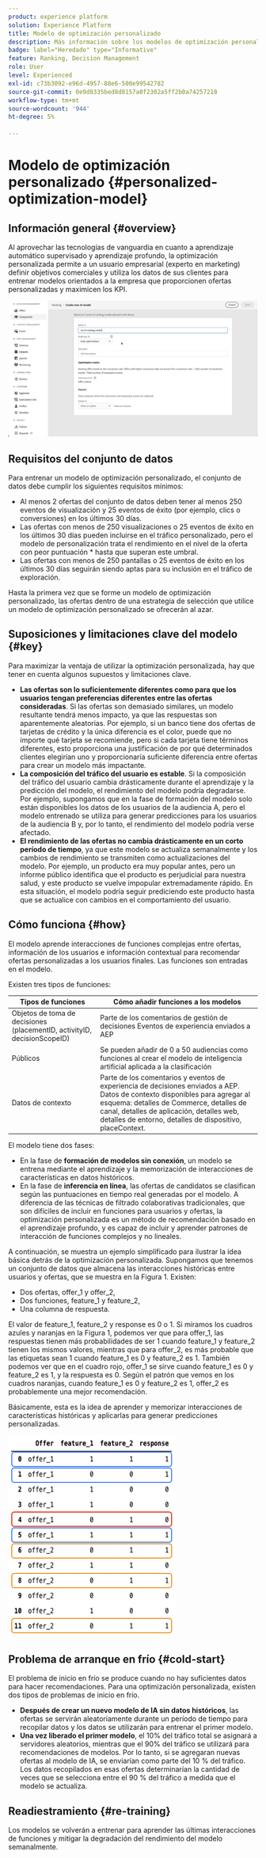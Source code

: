 ```yaml
---
product: experience platform
solution: Experience Platform
title: Modelo de optimización personalizado
description: Más información sobre los modelos de optimización personalizados
badge: label="Heredado" type="Informative"
feature: Ranking, Decision Management
role: User
level: Experienced
exl-id: c73b3092-e96d-4957-88e6-500e99542782
source-git-commit: 0e9d8335bed8d8157a0f2302a5ff2b0a74257218
workflow-type: tm+mt
source-wordcount: '944'
ht-degree: 5%

---
```


# Modelo de optimización personalizado {#personalized-optimization-model}

## Información general {#overview}

Al aprovechar las tecnologías de vanguardia en cuanto a aprendizaje automático supervisado y aprendizaje profundo, la optimización personalizada permite a un usuario empresarial (experto en marketing) definir objetivos comerciales y utiliza los datos de sus clientes para entrenar modelos orientados a la empresa que proporcionen ofertas personalizadas y maximicen los KPI.

![](../../rn/assets/do-not-localize/ai-ranking.gif)

## Requisitos del conjunto de datos

Para entrenar un modelo de optimización personalizado, el conjunto de datos debe cumplir los siguientes requisitos mínimos:

* Al menos 2 ofertas del conjunto de datos deben tener al menos 250 eventos de visualización y 25 eventos de éxito (por ejemplo, clics o conversiones) en los últimos 30 días.
* Las ofertas con menos de 250 visualizaciones o 25 eventos de éxito en los últimos 30 días pueden incluirse en el tráfico personalizado, pero el modelo de personalización trata el rendimiento en el nivel de la oferta con peor puntuación * hasta que superan este umbral.
* Las ofertas con menos de 250 pantallas o 25 eventos de éxito en los últimos 30 días seguirán siendo aptas para su inclusión en el tráfico de exploración.

Hasta la primera vez que se forme un modelo de optimización personalizado, las ofertas dentro de una estrategia de selección que utilice un modelo de optimización personalizado se ofrecerán al azar.

## Suposiciones y limitaciones clave del modelo {#key}

Para maximizar la ventaja de utilizar la optimización personalizada, hay que tener en cuenta algunos supuestos y limitaciones clave.

* **Las ofertas son lo suficientemente diferentes como para que los usuarios tengan preferencias diferentes entre las ofertas consideradas**. Si las ofertas son demasiado similares, un modelo resultante tendrá menos impacto, ya que las respuestas son aparentemente aleatorias.
Por ejemplo, si un banco tiene dos ofertas de tarjetas de crédito y la única diferencia es el color, puede que no importe qué tarjeta se recomiende, pero si cada tarjeta tiene términos diferentes, esto proporciona una justificación de por qué determinados clientes elegirían uno y proporcionaría suficiente diferencia entre ofertas para crear un modelo más impactante.
* **La composición del tráfico del usuario es estable**. Si la composición del tráfico del usuario cambia drásticamente durante el aprendizaje y la predicción del modelo, el rendimiento del modelo podría degradarse. Por ejemplo, supongamos que en la fase de formación del modelo solo están disponibles los datos de los usuarios de la audiencia A, pero el modelo entrenado se utiliza para generar predicciones para los usuarios de la audiencia B y, por lo tanto, el rendimiento del modelo podría verse afectado.
* **El rendimiento de las ofertas no cambia drásticamente en un corto período de tiempo**, ya que este modelo se actualiza semanalmente y los cambios de rendimiento se transmiten como actualizaciones del modelo. Por ejemplo, un producto era muy popular antes, pero un informe público identifica que el producto es perjudicial para nuestra salud, y este producto se vuelve impopular extremadamente rápido. En esta situación, el modelo podría seguir prediciendo este producto hasta que se actualice con cambios en el comportamiento del usuario.

## Cómo funciona {#how}

El modelo aprende interacciones de funciones complejas entre ofertas, información de los usuarios e información contextual para recomendar ofertas personalizadas a los usuarios finales. Las funciones son entradas en el modelo.

Existen tres tipos de funciones:

| Tipos de funciones | Cómo añadir funciones a los modelos |
|--------------|----------------------------|
| Objetos de toma de decisiones (placementID, activityID, decisionScopeID) | Parte de los comentarios de gestión de decisiones Eventos de experiencia enviados a AEP |
| Públicos | Se pueden añadir de 0 a 50 audiencias como funciones al crear el modelo de inteligencia artificial aplicada a la clasificación |
| Datos de contexto | Parte de los comentarios y eventos de experiencia de decisiones enviados a AEP. Datos de contexto disponibles para agregar al esquema: detalles de Commerce, detalles de canal, detalles de aplicación, detalles web, detalles de entorno, detalles de dispositivo, placeContext. |

El modelo tiene dos fases:

* En la fase de **formación de modelos sin conexión**, un modelo se entrena mediante el aprendizaje y la memorización de interacciones de características en datos históricos.
* En la fase de **inferencia en línea**, las ofertas de candidatos se clasifican según las puntuaciones en tiempo real generadas por el modelo. A diferencia de las técnicas de filtrado colaborativas tradicionales, que son difíciles de incluir en funciones para usuarios y ofertas, la optimización personalizada es un método de recomendación basado en el aprendizaje profundo, y es capaz de incluir y aprender patrones de interacción de funciones complejos y no lineales.

A continuación, se muestra un ejemplo simplificado para ilustrar la idea básica detrás de la optimización personalizada. Supongamos que tenemos un conjunto de datos que almacena las interacciones históricas entre usuarios y ofertas, que se muestra en la Figura 1. Existen:
* Dos ofertas, offer_1 y offer_2,
* Dos funciones, feature_1 y feature_2,
* Una columna de respuesta.

El valor de feature_1, feature_2 y response es 0 o 1. Si miramos los cuadros azules y naranjas en la Figura 1, podemos ver que para offer_1, las respuestas tienen más probabilidades de ser 1 cuando feature_1 y feature_2 tienen los mismos valores, mientras que para offer_2, es más probable que las etiquetas sean 1 cuando feature_1 es 0 y feature_2 es 1. También podemos ver que en el cuadro rojo, offer_1 se sirve cuando feature_1 es 0 y feature_2 es 1, y la respuesta es 0. Según el patrón que vemos en los cuadros naranjas, cuando feature_1 es 0 y feature_2 es 1, offer_2 es probablemente una mejor recomendación.

Básicamente, esta es la idea de aprender y memorizar interacciones de características históricas y aplicarlas para generar predicciones personalizadas.

![](../assets/perso-ranking-schema.png)

## Problema de arranque en frío {#cold-start}

El problema de inicio en frío se produce cuando no hay suficientes datos para hacer recomendaciones. Para una optimización personalizada, existen dos tipos de problemas de inicio en frío.

* **Después de crear un nuevo modelo de IA sin datos históricos**, las ofertas se servirán aleatoriamente durante un período de tiempo para recopilar datos y los datos se utilizarán para entrenar el primer modelo.
* **Una vez liberado el primer modelo**, el 10% del tráfico total se asignará a servidores aleatorios, mientras que el 90% del tráfico se utilizará para recomendaciones de modelos. Por lo tanto, si se agregaran nuevas ofertas al modelo de IA, se enviarían como parte del 10 % del tráfico. Los datos recopilados en esas ofertas determinarían la cantidad de veces que se selecciona entre el 90 % del tráfico a medida que el modelo se actualiza.

## Readiestramiento {#re-training}

Los modelos se volverán a entrenar para aprender las últimas interacciones de funciones y mitigar la degradación del rendimiento del modelo semanalmente.
